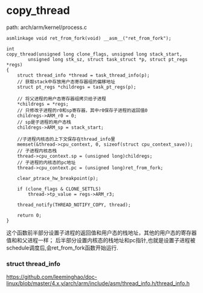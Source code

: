copy_thread
========================================

path: arch/arm/kernel/process.c
```
asmlinkage void ret_from_fork(void) __asm__("ret_from_fork");

int
copy_thread(unsigned long clone_flags, unsigned long stack_start,
        unsigned long stk_sz, struct task_struct *p, struct pt_regs *regs)
{
    struct thread_info *thread = task_thread_info(p);
    // 获取stack中存放用户态寄存器组的偏移地址
    struct pt_regs *childregs = task_pt_regs(p);

    // 将父进程的用户态寄存器组拷贝给子进程
    *childregs = *regs;
    // 只修改子进程的r0和sp寄存器，其中r0保存子进程的返回值0
    childregs->ARM_r0 = 0;
    // sp是子进程的用户态栈
    childregs->ARM_sp = stack_start;

    //子进程内核态的上下文保存在thread_info里
    memset(&thread->cpu_context, 0, sizeof(struct cpu_context_save));
    // 子进程内核态栈
    thread->cpu_context.sp = (unsigned long)childregs;
    // 子进程的内核态的pc地址
    thread->cpu_context.pc = (unsigned long)ret_from_fork;

    clear_ptrace_hw_breakpoint(p);

    if (clone_flags & CLONE_SETTLS)
        thread->tp_value = regs->ARM_r3;

    thread_notify(THREAD_NOTIFY_COPY, thread);

    return 0;
}
```

这个函数前半部分设置子进程的返回值和用户态的栈地址，其他的用户态的寄存器值和和父进程一样；
后半部分设置内核态的栈地址和pc指针,也就是设置子进程被schedule调度后,会ret_from_fork函数开始运行.

### struct thread_info

https://github.com/leeminghao/doc-linux/blob/master/4.x.y/arch/arm/include/asm/thread_info.h/thread_info.h

